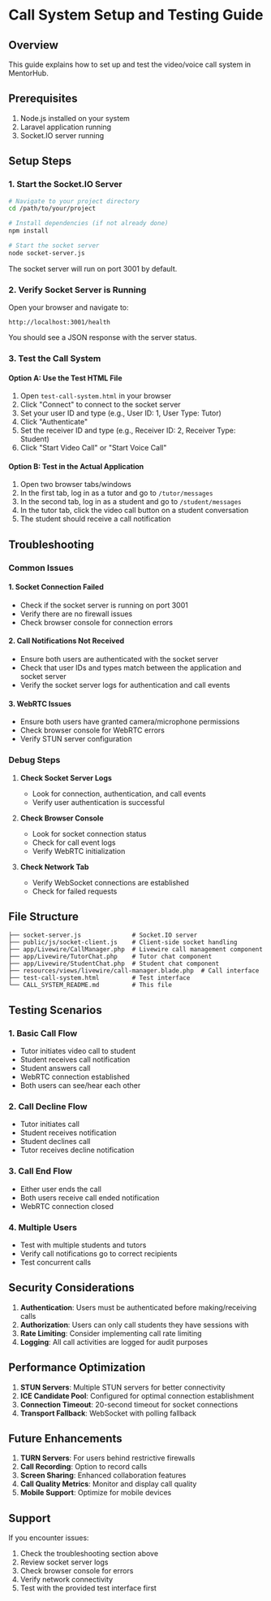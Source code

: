 # Call System Setup and Testing Guide

## Overview
This guide explains how to set up and test the video/voice call system in MentorHub.

## Prerequisites
1. Node.js installed on your system
2. Laravel application running
3. Socket.IO server running

## Setup Steps

### 1. Start the Socket.IO Server
```bash
# Navigate to your project directory
cd /path/to/your/project

# Install dependencies (if not already done)
npm install

# Start the socket server
node socket-server.js
```

The socket server will run on port 3001 by default.

### 2. Verify Socket Server is Running
Open your browser and navigate to:
```
http://localhost:3001/health
```

You should see a JSON response with the server status.

### 3. Test the Call System

#### Option A: Use the Test HTML File
1. Open `test-call-system.html` in your browser
2. Click "Connect" to connect to the socket server
3. Set your user ID and type (e.g., User ID: 1, User Type: Tutor)
4. Click "Authenticate"
5. Set the receiver ID and type (e.g., Receiver ID: 2, Receiver Type: Student)
6. Click "Start Video Call" or "Start Voice Call"

#### Option B: Test in the Actual Application
1. Open two browser tabs/windows
2. In the first tab, log in as a tutor and go to `/tutor/messages`
3. In the second tab, log in as a student and go to `/student/messages`
4. In the tutor tab, click the video call button on a student conversation
5. The student should receive a call notification

## Troubleshooting

### Common Issues

#### 1. Socket Connection Failed
- Check if the socket server is running on port 3001
- Verify there are no firewall issues
- Check browser console for connection errors

#### 2. Call Notifications Not Received
- Ensure both users are authenticated with the socket server
- Check that user IDs and types match between the application and socket server
- Verify the socket server logs for authentication and call events

#### 3. WebRTC Issues
- Ensure both users have granted camera/microphone permissions
- Check browser console for WebRTC errors
- Verify STUN server configuration

### Debug Steps

1. **Check Socket Server Logs**
   - Look for connection, authentication, and call events
   - Verify user authentication is successful

2. **Check Browser Console**
   - Look for socket connection status
   - Check for call event logs
   - Verify WebRTC initialization

3. **Check Network Tab**
   - Verify WebSocket connections are established
   - Check for failed requests

## File Structure

```
├── socket-server.js              # Socket.IO server
├── public/js/socket-client.js    # Client-side socket handling
├── app/Livewire/CallManager.php  # Livewire call management component
├── app/Livewire/TutorChat.php    # Tutor chat component
├── app/Livewire/StudentChat.php  # Student chat component
├── resources/views/livewire/call-manager.blade.php  # Call interface
├── test-call-system.html         # Test interface
└── CALL_SYSTEM_README.md         # This file
```

## Testing Scenarios

### 1. Basic Call Flow
- Tutor initiates video call to student
- Student receives call notification
- Student answers call
- WebRTC connection established
- Both users can see/hear each other

### 2. Call Decline Flow
- Tutor initiates call
- Student receives notification
- Student declines call
- Tutor receives decline notification

### 3. Call End Flow
- Either user ends the call
- Both users receive call ended notification
- WebRTC connection closed

### 4. Multiple Users
- Test with multiple students and tutors
- Verify call notifications go to correct recipients
- Test concurrent calls

## Security Considerations

1. **Authentication**: Users must be authenticated before making/receiving calls
2. **Authorization**: Users can only call students they have sessions with
3. **Rate Limiting**: Consider implementing call rate limiting
4. **Logging**: All call activities are logged for audit purposes

## Performance Optimization

1. **STUN Servers**: Multiple STUN servers for better connectivity
2. **ICE Candidate Pool**: Configured for optimal connection establishment
3. **Connection Timeout**: 20-second timeout for socket connections
4. **Transport Fallback**: WebSocket with polling fallback

## Future Enhancements

1. **TURN Servers**: For users behind restrictive firewalls
2. **Call Recording**: Option to record calls
3. **Screen Sharing**: Enhanced collaboration features
4. **Call Quality Metrics**: Monitor and display call quality
5. **Mobile Support**: Optimize for mobile devices

## Support

If you encounter issues:
1. Check the troubleshooting section above
2. Review socket server logs
3. Check browser console for errors
4. Verify network connectivity
5. Test with the provided test interface first
